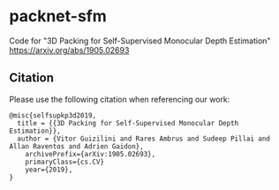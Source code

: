 # packnet-sfm
Code for "3D Packing for Self-Supervised Monocular Depth Estimation"
https://arxiv.org/abs/1905.02693

## Citation
Please use the following citation when referencing our work:
```
@misc{selfsupkp3d2019,
  title = {{3D Packing for Self-Supervised Monocular Depth Estimation}},
  author = {Vitor Guizilini and Rares Ambrus and Sudeep Pillai and Allan Raventos and Adrien Gaidon},
    archivePrefix={arXiv:1905.02693},
    primaryClass={cs.CV}
    year={2019},
}
```
